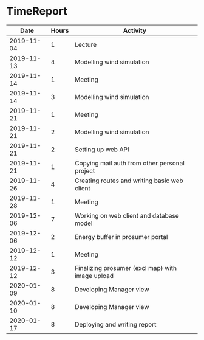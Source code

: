 # TimeReport

| Date  |      Hours    | Activity                                       |
| ----------- | ------- |------------------------------------------------
| 2019-11-04  | 1       | Lecture |
| 2019-11-13  | 4       | Modelling wind simulation |
| 2019-11-14  | 1       | Meeting |
| 2019-11-14  | 3       | Modelling wind simulation |
| 2019-11-21  | 1       | Meeting |
| 2019-11-21  | 2       | Modelling wind simulation |
| 2019-11-21  | 2       | Setting up web API |
| 2019-11-21  | 1       | Copying mail auth from other personal project |
| 2019-11-26  | 4       | Creating routes and writing basic web client |
| 2019-11-28  | 1       | Meeting |
| 2019-12-06  | 7       | Working on web client and database model |
| 2019-12-06  | 2       | Energy buffer in prosumer portal |
| 2019-12-12  | 1       | Meeting |
| 2019-12-12  | 3       | Finalizing prosumer (excl map) with image upload |
| 2020-01-09  | 8       | Developing Manager view |
| 2020-01-10  | 8       | Developing Manager view |
| 2020-01-17  | 8       | Deploying and writing report |

